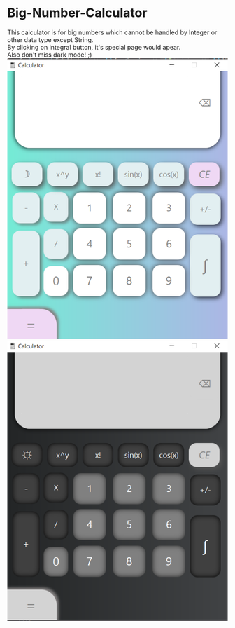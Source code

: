 # Big-Number-Calculator
This calculator is for big numbers which cannot be handled by Integer or other data type except String.
<br />By clicking on integral button, it's special page would apear.
<br />Also don't miss dark mode! ;)
![alt text](https://github.com/ayadaRD/Big-Number-Calculator/blob/master/1.png)
![alt text](https://github.com/ayadaRD/Big-Number-Calculator/blob/master/2.png)
